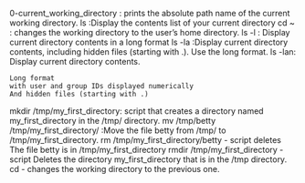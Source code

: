 0-current_working_directory : prints the absolute path name of the current working directory.
ls :Display the contents list of your current directory
cd ~ : changes the working directory to the user’s home directory.
ls -l : Display current directory contents in a long format
ls -la :Display current directory contents, including hidden files (starting with .). Use the long format.
ls -lan: Display current directory contents.

    Long format
    with user and group IDs displayed numerically
    And hidden files (starting with .)
mkdir /tmp/my_first_directory: script that creates a directory named my_first_directory in the /tmp/ directory.
mv /tmp/betty /tmp/my_first_directory/ :Move the file betty from /tmp/ to /tmp/my_first_directory.
rm /tmp/my_first_directory/betty - script deletes The file betty is in /tmp/my_first_directory
rmdir /tmp/my_first_directory - script Deletes the directory my_first_directory that is in the /tmp directory.
cd - changes the working directory to the previous one.


